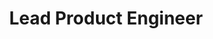 ---
layout: null
title : Lead Product Engineer
description: Lead Product Engineer @ [Sprinklr](https://www.sprinklr.com/)
image: /images/sprinklr.png
duration: "August 2021 - Today"
link: https://www.sprinklr.com/
event: true
---